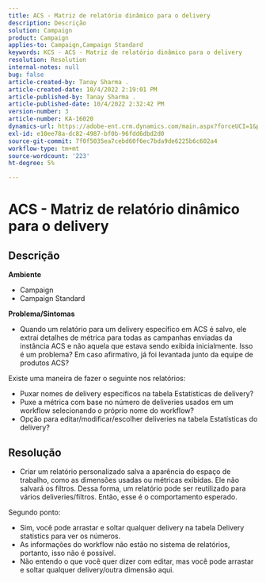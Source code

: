 ```yaml
---
title: ACS - Matriz de relatório dinâmico para o delivery
description: Descrição
solution: Campaign
product: Campaign
applies-to: Campaign,Campaign Standard
keywords: KCS - ACS - Matriz de relatório dinâmico para o delivery
resolution: Resolution
internal-notes: null
bug: false
article-created-by: Tanay Sharma .
article-created-date: 10/4/2022 2:19:01 PM
article-published-by: Tanay Sharma .
article-published-date: 10/4/2022 2:32:42 PM
version-number: 3
article-number: KA-16020
dynamics-url: https://adobe-ent.crm.dynamics.com/main.aspx?forceUCI=1&pagetype=entityrecord&etn=knowledgearticle&id=4296257c-ef43-ed11-bba2-0022480868ff
exl-id: e10ee78a-dc82-4987-bf0b-96fdd6dbd2d0
source-git-commit: 7f0f5035ea7cebd60f6ec7bda9de6225b6c602a4
workflow-type: tm+mt
source-wordcount: '223'
ht-degree: 5%

---
```


# ACS - Matriz de relatório dinâmico para o delivery

## Descrição

<b>Ambiente</b>
- Campaign
- Campaign Standard




<b>Problema/Sintomas</b>

- Quando um relatório para um delivery específico em ACS é salvo, ele extrai detalhes de métrica para todas as campanhas enviadas da instância ACS e não aquela que estava sendo exibida inicialmente. Isso é um problema? Em caso afirmativo, já foi levantada junto da equipe de produtos ACS?


Existe uma maneira de fazer o seguinte nos relatórios:

- Puxar nomes de delivery específicos na tabela Estatísticas de delivery?
- Puxe a métrica com base no número de deliveries usados em um workflow selecionando o próprio nome do workflow?
- Opção para editar/modificar/escolher deliveries na tabela Estatísticas do delivery?





## Resolução


- Criar um relatório personalizado salva a aparência do espaço de trabalho, como as dimensões usadas ou métricas exibidas. Ele não salvará os filtros. Dessa forma, um relatório pode ser reutilizado para vários deliveries/filtros. Então, esse é o comportamento esperado.


Segundo ponto:



- Sim, você pode arrastar e soltar qualquer delivery na tabela Delivery statistics para ver os números.
- As informações do workflow não estão no sistema de relatórios, portanto, isso não é possível.
- Não entendo o que você quer dizer com editar, mas você pode arrastar e soltar qualquer delivery/outra dimensão aqui.
